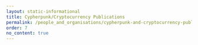 ```yaml
---
layout: static-informational
title: Cypherpunk/Cryptocurrency Publications
permalink: /people_and_organisations/cypherpunk-and-cryptocurrency-publications
order: 7
no_content: true
---
```

